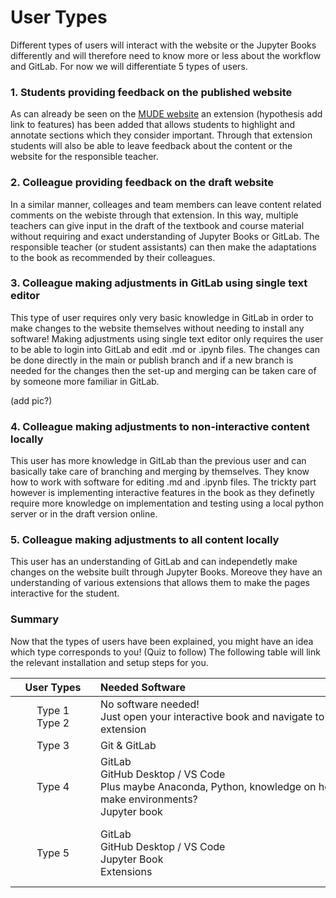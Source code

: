 # User Types

Different types of users will interact with the website or the Jupyter Books differently and will therefore need to know more or less about the workflow and GitLab. For now we will differentiate 5 types of users.

### 1. Students providing feedback on the published website

As can already be seen on the [MUDE website](https://mude.citg.tudelft.nl/book/intro.html) an extension (hypothesis add link to features) has been added that allows students to highlight and annotate sections which they consider important. Through that extension students will also be able to leave feedback about the content or the website for the responsible teacher.

### 2. Colleague providing feedback on the draft website

In a similar manner, colleages and team members can leave content related comments on the webiste through that extension. In this way, multiple teachers can give input in the draft of the textbook and course material without requiring and exact understanding of Jupyter Books or GitLab. The responsible teacher (or student assistants) can then make the adaptations to the book as recommended by their colleagues.

### 3. Colleague making adjustments in GitLab using single text editor

This type of user requires only very basic knowledge in GitLab in order to make changes to the website themselves without needing to install any software! Making adjustments using single text editor only requires the user to be able to login into GitLab and edit .md or .ipynb files. The changes can be done directly in the main or publish branch and if a new branch is needed for the changes then the set-up and merging can be taken care of by someone more familiar in GitLab.

(add pic?)

### 4. Colleague making adjustments to non-interactive content locally

This user has more knowledge in GitLab than the previous user and can basically take care of branching and merging by themselves. They know how to work with software for editing .md and .ipynb files. The trickty part however is implementing interactive features in the book as they definetly require more knowledge on implementation and testing using a local python server or in the draft version online. 

### 5. Colleague making adjustments to all content locally

This user has an understanding of GitLab and can independetly make changes on the website built through Jupyter Books. Moreove they have an understanding of various extensions that allows them to make the pages interactive for the student.

### Summary 

Now that the types of users have been explained, you might have an idea which type corresponds to you! (Quiz to follow)
The following table will link the relevant installation and setup steps for you.

|<div style="width:120px">User Types</div>|<div style="width:400px">Needed Software</div>|<div style="width:150px">Installation</div>|
|:---:|:---|:---|
| Type 1<br>Type 2 | No software needed!<br>Just open your interactive book and navigate to the extension | [Extension Tutorial](comments-extension.md) |
| Type 3 | Git & GitLab | [Git](git-setup.md) |
| Type 4 | GitLab<br>GitHub Desktop / VS Code<br>Plus maybe Anaconda, Python, knowledge on how to make environments?<br>Jupyter book | [Git](git-setup.md)<br>[GitHub Desktop](git-setup.md)<br>[VS Code](vscode-setup.md)         |
| Type 5 | GitLab<br>GitHub Desktop / VS Code<br>Jupyter Book<br> Extensions | [Git](git-setup.md)<br>[GitHub Desktop](git-setup.md)<br>[VS Code](vscode-setup.md) <br>[Jupter Book]()<br>[Extensions](/book/features/overview.md) |

